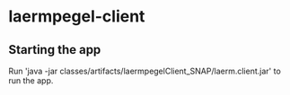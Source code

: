 # laermpegel-client

## Starting the app
Run 'java -jar classes/artifacts/laermpegelClient_SNAP/laerm.client.jar' to run the app.
